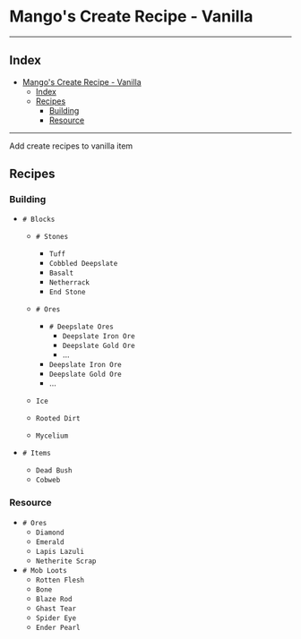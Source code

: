 # Mango's Create Recipe - Vanilla

---

## Index

- [Mango's Create Recipe - Vanilla](#mangos-create-recipe---vanilla)
  - [Index](#index)
  - [Recipes](#recipes)
    - [Building](#building)
    - [Resource](#resource)

---

Add create recipes to vanilla item

## Recipes

### Building

- `# Blocks`
  - `# Stones`
    - `Tuff`
    - `Cobbled Deepslate`
    - `Basalt`
    - `Netherrack`
    - `End Stone`
  - `# Ores`
    - `# Deepslate Ores`
      - `Deepslate Iron Ore`
      - `Deepslate Gold Ore`
      - ...
    - `Deepslate Iron Ore`
    - `Deepslate Gold Ore`
    - ...
  
  - `Ice`
  - `Rooted Dirt`
  - `Mycelium`
  
- `# Items`
  - `Dead Bush`
  - `Cobweb`

### Resource

- `# Ores`
  - `Diamond`
  - `Emerald`
  - `Lapis Lazuli`
  - `Netherite Scrap`
- `# Mob Loots`
  - `Rotten Flesh`
  - `Bone`
  - `Blaze Rod`
  - `Ghast Tear`
  - `Spider Eye`
  - `Ender Pearl`